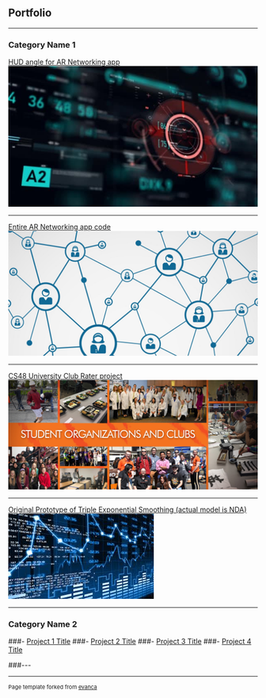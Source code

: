 ## Portfolio

---

### Category Name 1 

[HUD angle for AR Networking app](https://github.com/justintjoa/HUDtrackercode)
<img src="images/HUD.jpg?raw=true"/>

---
[Entire AR Networking app code](https://github.com/ghesebull/sbhacks-2019-project)
<img src="images/networking.jpg?raw=true"/>

---
[CS48 University Club Rater project](https://github.com/justintjoa/CS48mystuff)
<img src="images/clubs.jpg?raw=true"/>

---

[Original Prototype of Triple Exponential Smoothing (actual model is NDA)](https://github.com/justintjoa/Cloud-ML-Model-.git)
<img src="images/predict.jpg?raw=true"/>

---

### Category Name 2

###- [Project 1 Title](https://github.com/justintjoa/HUDtrackercode)
###- [Project 2 Title](https://github.com/ghesebull/sbhacks-2019-project)
###- [Project 3 Title](https://github.com/justintjoa/CS48mystuff)
###- [Project 4 Title](https://github.com/justintjoa/Cloud-ML-Model-.git)

###---




---
<p style="font-size:11px">Page template forked from <a href="https://github.com/evanca/quick-portfolio">evanca</a></p>
<!-- Remove above link if you don't want to attibute -->
